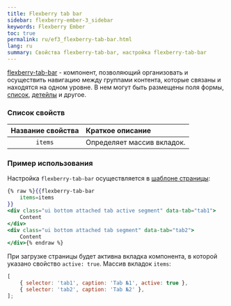 ```yaml
---
title: Flexberry tab bar
sidebar: flexberry-ember-3_sidebar
keywords: Flexberry Ember
toc: true
permalink: ru/ef3_flexberry-tab-bar.html
lang: ru
summary: Свойства flexberry-tab-bar, настройка flexberry-tab-bar
---
```


[flexberry-tab-bar](https://github.com/Flexberry/ember-flexberry/blob/master/addon/components/flexberry-tab-bar.js) - компонент, позволяющий организовать и осуществить навигацию между группами контента, которые связаны и находятся на одном уровне. В нем могут быть размещены поля формы, [список](ef2_object-list-view.html), [детейлы](ef2_groupedit.html) и другое.

### Список свойств

| Название свойства | Краткое описание |
|:-------------------:|:------------------|
| `items` | Определяет массив вкладок.|

### Пример использования

Настройка `flexberry-tab-bar` осуществляется в [шаблоне страницы](https://github.com/Flexberry/ember-flexberry/blob/master/addon/components/flexberry-tab-bar.js#L1):

```hbs
{% raw %}{{flexberry-tab-bar 
    items=items
}}
<div class="ui bottom attached tab active segment" data-tab="tab1">
    Content
</div>
<div class="ui bottom attached tab segment" data-tab="tab2">
    Content
</div>{% endraw %}
```

При загрузке страницы будет активна вкладка компонента, в которой указано свойство `active: true`.
Массив вкладок `items`:
```javascript
[
    { selector: 'tab1', caption: 'Tab №1', active: true },
    { selector: 'tab2', caption: 'Tab №2' },
];
```
